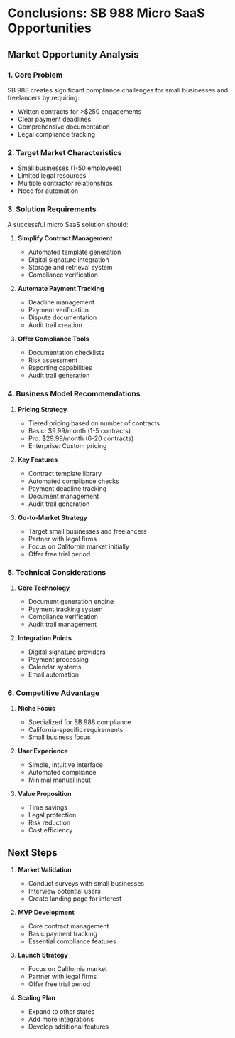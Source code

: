 # Conclusions: SB 988 Micro SaaS Opportunities

## Market Opportunity Analysis

### 1. Core Problem
SB 988 creates significant compliance challenges for small businesses and freelancers by requiring:
- Written contracts for >$250 engagements
- Clear payment deadlines
- Comprehensive documentation
- Legal compliance tracking

### 2. Target Market Characteristics
- Small businesses (1-50 employees)
- Limited legal resources
- Multiple contractor relationships
- Need for automation

### 3. Solution Requirements
A successful micro SaaS solution should:
1. **Simplify Contract Management**
   - Automated template generation
   - Digital signature integration
   - Storage and retrieval system
   - Compliance verification

2. **Automate Payment Tracking**
   - Deadline management
   - Payment verification
   - Dispute documentation
   - Audit trail creation

3. **Offer Compliance Tools**
   - Documentation checklists
   - Risk assessment
   - Reporting capabilities
   - Audit trail generation

### 4. Business Model Recommendations
1. **Pricing Strategy**
   - Tiered pricing based on number of contracts
   - Basic: $9.99/month (1-5 contracts)
   - Pro: $29.99/month (6-20 contracts)
   - Enterprise: Custom pricing

2. **Key Features**
   - Contract template library
   - Automated compliance checks
   - Payment deadline tracking
   - Document management
   - Audit trail generation

3. **Go-to-Market Strategy**
   - Target small businesses and freelancers
   - Partner with legal firms
   - Focus on California market initially
   - Offer free trial period

### 5. Technical Considerations
1. **Core Technology**
   - Document generation engine
   - Payment tracking system
   - Compliance verification
   - Audit trail management

2. **Integration Points**
   - Digital signature providers
   - Payment processing
   - Calendar systems
   - Email automation

### 6. Competitive Advantage
1. **Niche Focus**
   - Specialized for SB 988 compliance
   - California-specific requirements
   - Small business focus

2. **User Experience**
   - Simple, intuitive interface
   - Automated compliance
   - Minimal manual input

3. **Value Proposition**
   - Time savings
   - Legal protection
   - Risk reduction
   - Cost efficiency

## Next Steps
1. **Market Validation**
   - Conduct surveys with small businesses
   - Interview potential users
   - Create landing page for interest

2. **MVP Development**
   - Core contract management
   - Basic payment tracking
   - Essential compliance features

3. **Launch Strategy**
   - Focus on California market
   - Partner with legal firms
   - Offer free trial period

4. **Scaling Plan**
   - Expand to other states
   - Add more integrations
   - Develop additional features
